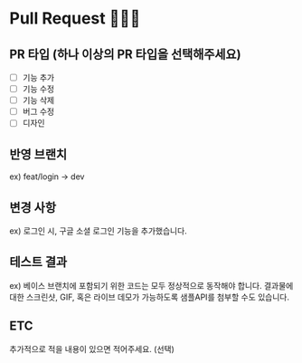 # Pull Request 🙇🏻‍♀

## PR 타입 (하나 이상의 PR 타입을 선택해주세요)
- [ ] 기능 추가
- [ ] 기능 수정
- [ ] 기능 삭제
- [ ] 버그 수정
- [ ] 디자인

## 반영 브랜치
ex) feat/login -> dev

## 변경 사항
ex) 로그인 시, 구글 소셜 로그인 기능을 추가했습니다.

## 테스트 결과
ex) 베이스 브랜치에 포함되기 위한 코드는 모두 정상적으로 동작해야 합니다. 결과물에 대한 스크린샷, GIF, 혹은 라이브 데모가 가능하도록 샘플API를 첨부할 수도 있습니다.

## ETC
추가적으로 적을 내용이 있으면 적어주세요. (선택)
